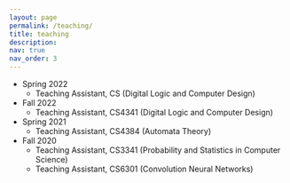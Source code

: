 ```yaml
---
layout: page
permalink: /teaching/
title: teaching
description: 
nav: true
nav_order: 3
---
```


* Spring 2022
    * Teaching Assistant, CS (Digital Logic and Computer Design)
* Fall 2022
    * Teaching Assistant, CS4341 (Digital Logic and Computer Design)
* Spring 2021
    * Teaching Assistant, CS4384 (Automata Theory)
* Fall 2020
    * Teaching Assistant, CS3341 (Probability and Statistics in Computer Science)
    * Teaching Assistant, CS6301 (Convolution Neural Networks)
